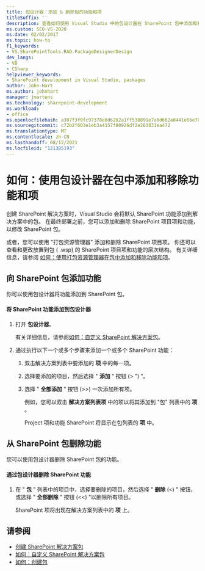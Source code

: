 ```yaml
---
title: 包设计器：添加 & 删除包的功能和项
titleSuffix: ''
description: 查看如何使用 Visual Studio 中的包设计器在 SharePoint 包中添加和移除功能和项。
ms.custom: SEO-VS-2020
ms.date: 02/02/2017
ms.topic: how-to
f1_keywords:
- VS.SharePointTools.RAD.PackageDesignerDesign
dev_langs:
- VB
- CSharp
helpviewer_keywords:
- SharePoint development in Visual Studio, packages
author: John-Hart
ms.author: johnhart
manager: jmartens
ms.technology: sharepoint-development
ms.workload:
- office
ms.openlocfilehash: a307f3f9fc97378e0d6262a1ff538891e7a0d662a0441e66e78334bf48351888
ms.sourcegitcommit: c72b2f603e1eb3a4157f00926df2e263831ea472
ms.translationtype: MT
ms.contentlocale: zh-CN
ms.lasthandoff: 08/12/2021
ms.locfileid: "121385193"
---
```

# <a name="how-to-add-and-remove-features-and-items-to-a-package-by-using-the-package-designer"></a>如何：使用包设计器在包中添加和移除功能和项
  创建 SharePoint 解决方案时，Visual Studio 会将默认 SharePoint 功能添加到解决方案中的包。 在最终部署之前，您可以添加和删除 SharePoint 项目项和功能，以修改 SharePoint 包。

 或者，您可以使用 "打包资源管理器" 添加和删除 SharePoint 项目项。 你还可以查看和更改放置到包 ( .wsp) 的 SharePoint 项目项和功能的层次结构。 有关详细信息，请参阅 [如何：使用打包资源管理器在包中添加和移除功能和项](../sharepoint/how-to-add-and-remove-features-and-items-to-a-package-by-using-the-packaging-explorer.md)。

## <a name="add-features-to-a-sharepoint-package"></a>向 SharePoint 包添加功能
 你可以使用包设计器将功能添加到 SharePoint 包。

#### <a name="to-add-sharepoint-features-with-the-package-designer"></a>将 SharePoint 功能添加到包设计器

1. 打开 **包设计器**。

    有关详细信息，请参阅[如何：自定义 SharePoint 解决方案包](../sharepoint/how-to-customize-a-sharepoint-solution-package.md)。

2. 通过执行以下一个或多个步骤来添加一个或多个 SharePoint 功能：

   1. 双击解决方案列表中要添加的 **项** 中的每一项。

   2. 选择要添加的项目，然后选择 " **添加** " 按钮 (> ") "。

   3. 选择 " **全部添加** " 按钮 (>>) 一次添加所有项。

      例如，您可以双击 **解决方案列表项** 中的项以将其添加到 "包" 列表中的 **项** 。

      Project 项和功能 SharePoint 将显示在包列表的 **项** 中。

## <a name="remove-features-from-a-sharepoint-package"></a>从 SharePoint 包删除功能
 您可以使用包设计器删除 SharePoint 包的功能。

#### <a name="to-remove-sharepoint-features-with-the-package-designer"></a>通过包设计器删除 SharePoint 功能

1. 在 " **包** " 列表中的项目中，选择要删除的项目，然后选择 " **删除** (<) " 按钮，或选择 " **全部删除** " 按钮 (<<) "以删除所有项目。

     SharePoint 项将出现在解决方案列表中的 **项** 上。

## <a name="see-also"></a>请参阅
- [创建 SharePoint 解决方案包](../sharepoint/creating-sharepoint-solution-packages.md)
- [如何：自定义 SharePoint 解决方案包](../sharepoint/how-to-customize-a-sharepoint-solution-package.md)
- [如何：创建包](/previous-versions/ee231585(v=vs.110))
